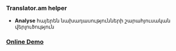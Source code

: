 ### Translator.am helper
* **Analyse** հայերեն նախադասությունների շարահյուսական վերլուծություն

### [Online Demo](http://davi807.herokuapp.com/translator/)
